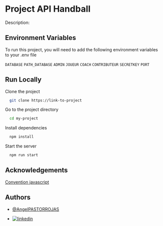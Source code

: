 # Project API Handball
Description:

## Environment Variables

To run this project, you will need to add the following environment variables to your .env file

`DATABASE`
`PATH_DATABASE`
`ADMIN`
`JOUEUR`
`COACH`
`CONTRIBUTEUR`
`SECRETKEY`
`PORT`



## Run Locally

Clone the project

```bash
  git clone https://link-to-project
```

Go to the project directory

```bash
  cd my-project
```

Install dependencies

```bash
  npm install
```

Start the server

```bash
  npm run start
```



## Acknowledgements
[Convention javascript](https://www.w3schools.com/js/js_conventions.asp)

## Authors

- [@AngelPASTORROJAS](https://github.com/AngelPASTORROJAS)

- [![linkedin](https://img.shields.io/badge/linkedin-0A66C2?style=for-the-badge&logo=linkedin&logoColor=white)](https://www.linkedin.com/in/angel-daniel-pastor-rojas/)